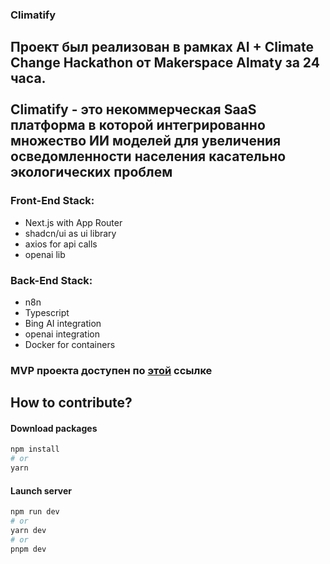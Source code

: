 ### Climatify
## Проект был реализован в рамках AI + Climate Change Hackathon от Makerspace Almaty за 24 часа.<br></br>Climatify - это некоммерческая SaaS платформа в которой интегрированно множество ИИ моделей для увеличения осведомленности населения касательно экологических проблем

### Front-End Stack:
- Next.js with App Router
- shadcn/ui as ui library
- axios for api calls
- openai lib

### Back-End Stack:
- n8n
- Typescript
- Bing AI integration
- openai integration
- Docker for containers

 ### MVP проекта доступен по [этой](https://climate.jumify.kz/) ссылке

## How to contribute?

#### Download packages

```bash
npm install
# or
yarn
```

#### Launch server

```bash
npm run dev
# or
yarn dev
# or
pnpm dev
```
